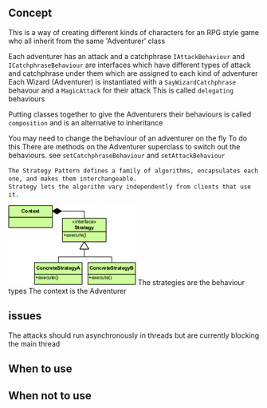 ## Concept
This is a way of creating different kinds of characters for an RPG style game who all inherit from the same 'Adventurer' class
 
Each adventurer has an attack and a catchphrase
`IAttackBehaviour` and `ICatchphraseBehaviour` are interfaces which have different types of attack and catchphrase under them which are assigned to each kind of adventurer
Each Wizard (Adventurer) is instantiated with a `SayWizardCatchphrase` behavour and a `MagicAttack` for their attack
This is called `delegating` behaviours

Putting classes together to give the Adventurers their behaviours is called `composition` and is an alternative to inheritance

You may need to change the behaviour of an adventurer on the fly
To do this There are methods on the Adventurer superclass to switch out the behaviours. see `setCatchphraseBehaviour` and `setAttackBehaviour`

```
The Strategy Pattern defines a family of algorithms, encapsulates each one, and makes them interchangeable.
Strategy lets the algorithm vary independently from clients that use it.
```
![alt text](../../assets/strategy.png)
The strategies are the behaviour types
The context is the Adventurer

## issues
The attacks should run asynchronously in threads but are currently blocking the main thread

## When to use
## When not to use